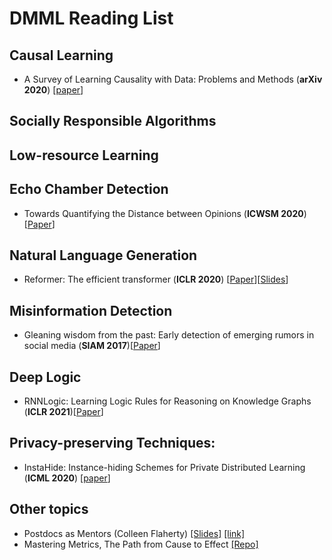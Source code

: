 # DMML Reading List


## Causal Learning
- <a name="todo"></a> A Survey of Learning Causality with Data: Problems and Methods (**arXiv 2020**) [[paper](https://arxiv.org/pdf/1809.09337.pdf)]

## Socially Responsible Algorithms

## Low-resource Learning

## Echo Chamber Detection
- Towards Quantifying the Distance between Opinions (**ICWSM 2020**) [[Paper](https://arxiv.org/pdf/2001.09879.pdf)]

## Natural Language Generation
- Reformer: The efficient transformer (**ICLR 2020**) [[Paper](https://arxiv.org/pdf/2001.04451)][[Slides](https://docs.google.com/presentation/d/18Ym6e_bsFiOukGNYasZ_m_patUMHKsbEKsCV4lgajV8/edit?usp=sharing)]

## Misinformation Detection
- Gleaning wisdom from the past: Early detection of emerging rumors in social media (**SIAM 2017**)[[Paper](https://www.researchgate.net/profile/Jundong_Li/publication/317487783_Gleaning_Wisdom_from_the_Past_Early_Detection_of_Emerging_Rumors_in_Social_Media/links/5a1f17e1aca272cbfbc2d13c/Gleaning-Wisdom-from-the-Past-Early-Detection-of-Emerging-Rumors-in-Social-Media.pdf)]

## Deep Logic
- RNNLogic: Learning Logic Rules for Reasoning on Knowledge Graphs (**ICLR 2021**)[[Paper](https://arxiv.org/pdf/2010.04029)]

## Privacy-preserving Techniques:
- InstaHide: Instance-hiding Schemes for Private Distributed Learning (**ICML 2020**) [[paper](http://proceedings.mlr.press/v119/huang20i/huang20i.pdf)]


## Other topics
- Postdocs as Mentors (Colleen Flaherty) [[Slides]](files\Postdocs_as_Mentors.pdf) [[link]](https://www.insidehighered.com/news/2019/10/11/study-says-when-it-comes-everyday-mentoring-and-training-sciences-postdocs-are-new)
- Mastering Metrics, The Path from Cause to Effect [[Repo]](https://github.com/DMML-ASU/Mastering-Metrics)




 
